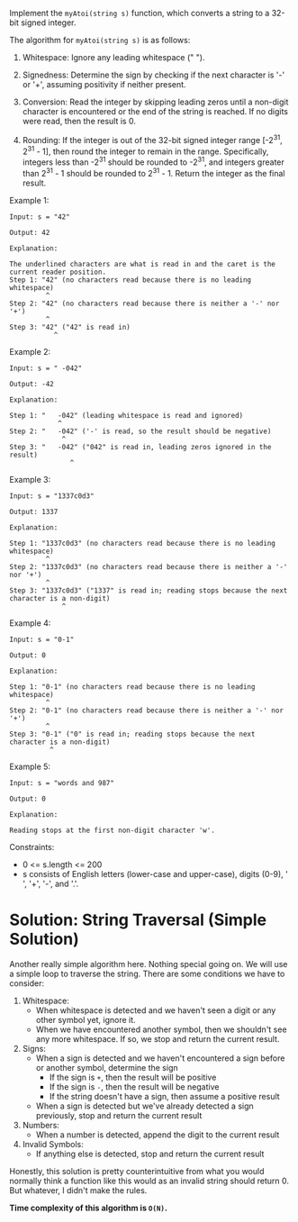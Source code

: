 Implement the `myAtoi(string s)` function, which converts a string to a 32-bit signed integer.

The algorithm for `myAtoi(string s)` is as follows:

1. Whitespace: Ignore any leading whitespace (" ").

2. Signedness: Determine the sign by checking if the next character is '-' or '+', assuming positivity if neither present.

3. Conversion: Read the integer by skipping leading zeros until a non-digit character is encountered or the end of the string is reached. If no digits were read, then the result is 0.

4. Rounding: If the integer is out of the 32-bit signed integer range [-2<sup>31</sup>, 2<sup>31</sup> - 1], then round the integer to remain in the range. Specifically, integers less than -2<sup>31</sup> should be rounded to -2<sup>31</sup>, and integers greater than 2<sup>31</sup> - 1 should be rounded to 2<sup>31</sup> - 1.
Return the integer as the final result.
 
Example 1:
```
Input: s = "42"

Output: 42

Explanation:

The underlined characters are what is read in and the caret is the current reader position.
Step 1: "42" (no characters read because there is no leading whitespace)
         ^
Step 2: "42" (no characters read because there is neither a '-' nor '+')
         ^
Step 3: "42" ("42" is read in)
           ^
```

Example 2:
```
Input: s = " -042"

Output: -42

Explanation:

Step 1: "   -042" (leading whitespace is read and ignored)
            ^
Step 2: "   -042" ('-' is read, so the result should be negative)
             ^
Step 3: "   -042" ("042" is read in, leading zeros ignored in the result)
               ^
```
Example 3:
```
Input: s = "1337c0d3"

Output: 1337

Explanation:

Step 1: "1337c0d3" (no characters read because there is no leading whitespace)
         ^
Step 2: "1337c0d3" (no characters read because there is neither a '-' nor '+')
         ^
Step 3: "1337c0d3" ("1337" is read in; reading stops because the next character is a non-digit)
             ^
```

Example 4:
```
Input: s = "0-1"

Output: 0

Explanation:

Step 1: "0-1" (no characters read because there is no leading whitespace)
         ^
Step 2: "0-1" (no characters read because there is neither a '-' nor '+')
         ^
Step 3: "0-1" ("0" is read in; reading stops because the next character is a non-digit)
          ^
```

Example 5:
```
Input: s = "words and 987"

Output: 0

Explanation:

Reading stops at the first non-digit character 'w'.
```
 

Constraints:

- 0 <= s.length <= 200
- s consists of English letters (lower-case and upper-case), digits (0-9), ' ', '+', '-', and '.'.

# Solution: String Traversal (Simple Solution)

Another really simple algorithm here. Nothing special going on. We will use a simple loop to traverse the string. There are some conditions we have to consider:

1. Whitespace:
    - When whitespace is detected and we haven't seen a digit or any other symbol yet, ignore it.
    - When we have encountered another symbol, then we shouldn't see any more whitespace. If so, we stop and return the current result.
2. Signs:
    - When a sign is detected and we haven't encountered a sign before or another symbol, determine the sign
        - If the sign is `+`, then the result will be positive
        - If the sign is `-`, then the result will be negative
        - If the string doesn't have a sign, then assume a positive result
    - When a sign is detected but we've already detected a sign previously, stop and return the current result
3. Numbers:
    - When a number is detected, append the digit to the current result
4. Invalid Symbols:
    - If anything else is detected, stop and return the current result

Honestly, this solution is pretty counterintuitive from what you would normally think a function like this would as an invalid string should return 0. But whatever, I didn't make the rules.

**Time complexity of this algorithm is `O(N)`.**
